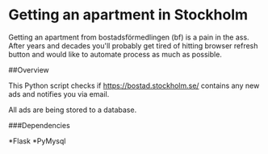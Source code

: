 # Getting an apartment in Stockholm

Getting an apartment from bostadsförmedlingen (bf) is a pain in the ass. After years and decades you'll probably get tired of hitting browser refresh button and would like to automate process as much as possible.

##Overview

This Python script checks if https://bostad.stockholm.se/ contains any new ads and notifies you via email.


All ads are being stored to a database.

###Dependencies

*Flask
*PyMysql
